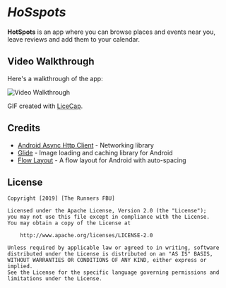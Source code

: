# *HoSspots*

**HotSpots** is an app where you can browse places and events near you, leave reviews and add them to your calendar.

## Video Walkthrough

Here's a walkthrough of the app:

<img src='walkthrough.gif' title='Video Walkthrough' width='' alt='Video Walkthrough' />

GIF created with [LiceCap](http://www.cockos.com/licecap/).

## Credits

- [Android Async Http Client](http://loopj.com/android-async-http/) - Networking library
- [Glide](https://github.com/bumptech/glide) - Image loading and caching library for Android
- [Flow Layout](https://github.com/nex3z/FlowLayout) - A flow layout for Android with auto-spacing

## License

    Copyright [2019] [The Runners FBU]

    Licensed under the Apache License, Version 2.0 (the "License");
    you may not use this file except in compliance with the License.
    You may obtain a copy of the License at

        http://www.apache.org/licenses/LICENSE-2.0

    Unless required by applicable law or agreed to in writing, software
    distributed under the License is distributed on an "AS IS" BASIS,
    WITHOUT WARRANTIES OR CONDITIONS OF ANY KIND, either express or implied.
    See the License for the specific language governing permissions and
    limitations under the License.
